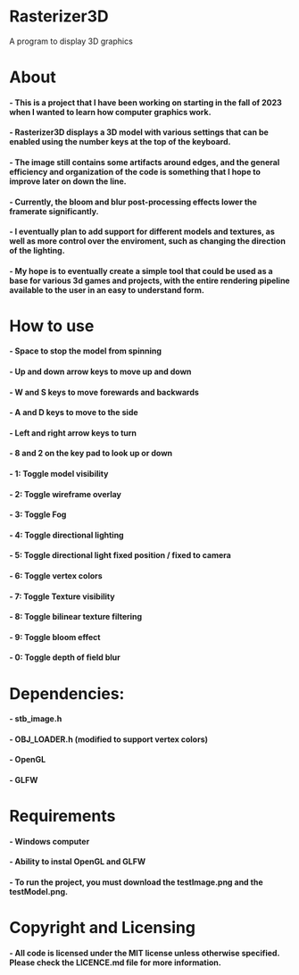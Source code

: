 # Rasterizer3D
A program to display 3D graphics

# About

#### - This is a project that I have been working on starting in the fall of 2023 when I wanted to learn how computer graphics work.
#### - Rasterizer3D displays a 3D model with various settings that can be enabled using the number keys at the top of the keyboard.
#### - The image still contains some artifacts around edges, and the general efficiency and organization of the code is something that I hope to improve later on down the line.
#### - Currently, the bloom and blur post-processing effects lower the framerate significantly.
#### - I eventually plan to add support for different models and textures, as well as more control over the enviroment, such as changing the direction of the lighting.
#### - My hope is to eventually create a simple tool that could be used as a base for various 3d games and projects, with the entire rendering pipeline available to the user in an easy to understand form.

# How to use

#### - Space to stop the model from spinning
#### - Up and down arrow keys to move up and down
#### - W and S keys to move forewards and backwards
#### - A and D keys to move to the side
#### - Left and right arrow keys to turn
#### - 8 and 2 on the key pad to look up or down
#### - 1: Toggle model visibility
#### - 2: Toggle wireframe overlay
#### - 3: Toggle Fog
#### - 4: Toggle directional lighting
#### - 5: Toggle directional light fixed position / fixed to camera
#### - 6: Toggle vertex colors
#### - 7: Toggle Texture visibility
#### - 8: Toggle bilinear texture filtering
#### - 9: Toggle bloom effect
#### - 0: Toggle depth of field blur

# Dependencies:
#### - stb_image.h
#### - OBJ_LOADER.h (modified to support vertex colors)
#### - OpenGL
#### - GLFW

# Requirements

#### - Windows computer
#### - Ability to instal OpenGL and GLFW
#### - To run the project, you must download the testImage.png and the testModel.png.

# Copyright and Licensing

#### - All code is licensed under the MIT license unless otherwise specified. Please check the LICENCE.md file for more information.
